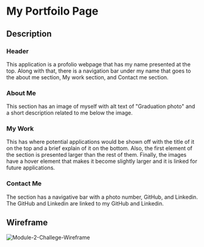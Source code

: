 # My Portfoilo Page

## Description
### Header
This application is a profolio webpage that has my name presented at the top. Along with that, there is a navigation bar under my name that goes to the about me section,
My work section, and Contact me section. 

### About Me
This section has an image of myself with alt text of "Graduation photo" and a short description related to me below the image.

### My Work
This has where potential applications would be shown off with the title of it on the top and a brief explain of it on the bottom. Also, the first element of the section
is presented larger than the rest of them. Finally, the images have a hover element that makes it become slightly larger and it is <a> linked for future applications. 

### Contact Me
The section has a navigative bar with a photo number, GitHub, and Linkedin. The GitHub and Linkedin are linked to my GitHub and Linkedin.

## Wireframe
  ![Module-2-Challege-Wireframe](https://user-images.githubusercontent.com/118197174/225527474-963d6245-c087-411c-9368-fe1dacda6058.jpg)
